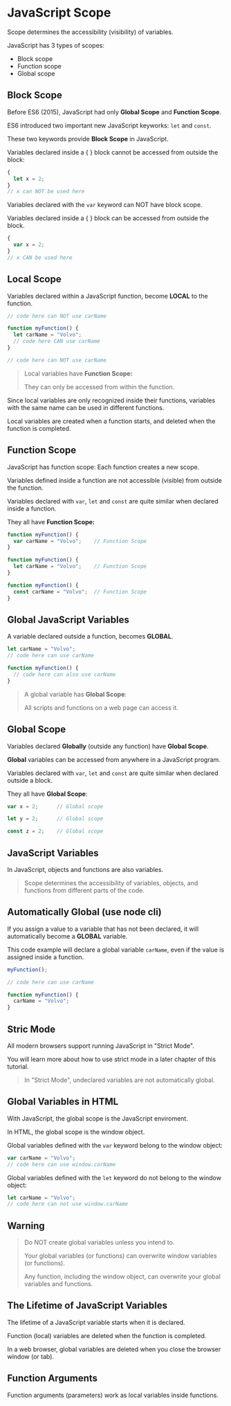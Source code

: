 # JavaScript Scope

Scope determines the accessibility (visibility) of variables.

JavaScript has 3 types of scopes:

* Block scope
* Function scope
* Global scope

## Block Scope

Before ES6 (2015), JavaScript had only **Global Scope** and **Function Scope**.

ES6 introduced two important new JavaScript keyworks: `let` and `const`.

These two keywords provide **Block Scope** in JavaScript.

Variables declared inside a { } block cannot be accessed from outside the block:

```javascript
{
  let x = 2;
}
// x can NOT be used here
```

Variables declared with the `var` keyword can NOT have block scope.

Variables declared inside a { } block can be accessed from outside the block.

```javascript
{
  var x = 2;
}
// x CAN be used here
```

## Local Scope

Variables declared within a JavaScript function, become **LOCAL** to the function.

```javascript
// code here can NOT use carName

function myFunction() {
  let carName = "Volvo";
  // code here CAN use carName
}

// code here can NOT use carName
```

> Local variables have **Function Scope:**
> 
> They can only be accessed from within the function.

Since local variables are only recognized inside their functions, variables with the same name can be used in different functions.

Local variables are created when a function starts, and deleted when the function is completed.

## Function Scope

JavaScript has function scope: Each function creates a new scope.

Variables defined inside a function are not accessible (visible) from outside the function.

Variables declared with `var`, `let` and `const` are quite similar when declared inside a function.

They all have **Function Scope:**

```javascript
function myFunction() {
  var carName = "Volvo";    // Function Scope
}
```

```javascript
function myFunction() {
  let carName = "Volvo";    // Function Scope
}
```

```javascript
function myFunction() {
  const carName = "Volvo";  // Function Scope
}
```

## Global JavaScript Variables

A variable declared outside a function, becomes **GLOBAL**.

```javascript
let carName = "Volvo";
// code here can use carName

function myFunction() {
  // code here can also use carName
}
```

> A global variable has **Global Scope**:
> 
> All scripts and functions on a web page can access it.

## Global Scope

Variables declared **Globally** (outside any function) have **Global Scope**.

**Global** variables can be accessed from anywhere in a JavaScript program.

Variables declared with `var`, `let` and `const` are quite similar when declared outside a block.

They all have **Global Scope**:

```javascript
var x = 2;      // Global scope
```

```javascript
let y = 2;      // Global scope
```

```javascript
const z = 2;    // Global scope
```

## JavaScript Variables

In JavaScript, objects and functions are also variables.

> Scope determines the accessibility of variables, objects, and functions from different parts of the code.

## Automatically Global (use node cli)

If you assign a value to a variable that has not been declared, it will automatically become a **GLOBAL** variable.

This code example will declare a global variable `carName`, even if the value is assigned inside a function.

```javascript
myFunction();

// code here can use carName

function myFunction() {
  carName = "Volvo";
}
```

## Stric Mode

All modern browsers support running JavaScript in "Strict Mode".

You will learn more about how to use strict mode in a later chapter of this tutorial.

> In "Strict Mode", undeclared variables are not automatically global.

## Global Variables in HTML 

With JavaScript, the global scope is the JavaScript enviroment.

In HTML, the global scope is the window object.

Global variables defined with the `var` keyword belong to the window object:

```javascript
var carName = "Volvo";
// code here can use window.carName
```

Global variables defined with the `let` keyword do not belong to the window object:

```javascript
let carName = "Volvo";
// code here can not use window.carName
```

## Warning

> Do NOT create global variables unless you intend to.
> 
> Your global variables (or functions) can overwrite window variables (or functions).
> 
> Any function, including the window object, can overwrite your global variables and functions.

## The Lifetime of JavaScript Variables

The lifetime of a JavaScript variable starts when it is declared.

Function (local) variables are deleted when the function is completed.

In a web browser, global variables are deleted when you close the browser window (or tab).

## Function Arguments

Function arguments (parameters) work as local variables inside functions.